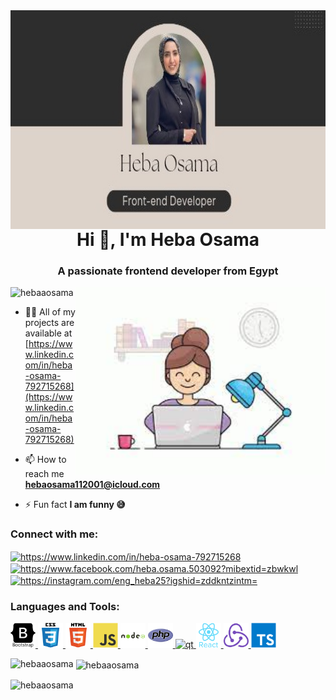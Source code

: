 <img alt="coding" align="right" width="100%" height="350" src="https://github.com/hebaaosama/hebaaosama/blob/main/logo.jpg">
<h1 align="center">Hi 👋, I'm Heba Osama</h1>
<h3 align="center">A passionate frontend developer from Egypt</h3>
<img alt="coding" align="right" width="400" src="https://github.com/hebaaosama/hebaaosama/blob/main/download.jpg">

<p align="left"> <img src="https://komarev.com/ghpvc/?username=hebaaosama&label=Profile%20views&color=0e75b6&style=flat" alt="hebaaosama" /> </p>

- 👨‍💻 All of my projects are available at [https://www.linkedin.com/in/heba-osama-792715268](https://www.linkedin.com/in/heba-osama-792715268)

- 📫 How to reach me **hebaosama112001@icloud.com**

- ⚡ Fun fact **I am funny 😅**

<h3 align="left">Connect with me:</h3>
<p align="left">
<a href="https://linkedin.com/in/https://www.linkedin.com/in/heba-osama-792715268" target="blank"><img align="center" src="https://raw.githubusercontent.com/rahuldkjain/github-profile-readme-generator/master/src/images/icons/Social/linked-in-alt.svg" alt="https://www.linkedin.com/in/heba-osama-792715268" height="30" width="40" /></a>
<a href="https://fb.com/https://www.facebook.com/heba.osama.503092?mibextid=zbwkwl" target="blank"><img align="center" src="https://raw.githubusercontent.com/rahuldkjain/github-profile-readme-generator/master/src/images/icons/Social/facebook.svg" alt="https://www.facebook.com/heba.osama.503092?mibextid=zbwkwl" height="30" width="40" /></a>
<a href="https://instagram.com/https://instagram.com/eng_heba25?igshid=zddkntzintm=" target="blank"><img align="center" src="https://raw.githubusercontent.com/rahuldkjain/github-profile-readme-generator/master/src/images/icons/Social/instagram.svg" alt="https://instagram.com/eng_heba25?igshid=zddkntzintm=" height="30" width="40" /></a>
</p>

<h3 align="left">Languages and Tools:</h3>
<p align="left"> <a href="https://getbootstrap.com" target="_blank" rel="noreferrer"> <img src="https://raw.githubusercontent.com/devicons/devicon/master/icons/bootstrap/bootstrap-plain-wordmark.svg" alt="bootstrap" width="40" height="40"/> </a> <a href="https://www.w3schools.com/css/" target="_blank" rel="noreferrer"> <img src="https://raw.githubusercontent.com/devicons/devicon/master/icons/css3/css3-original-wordmark.svg" alt="css3" width="40" height="40"/> </a> <a href="https://www.w3.org/html/" target="_blank" rel="noreferrer"> <img src="https://raw.githubusercontent.com/devicons/devicon/master/icons/html5/html5-original-wordmark.svg" alt="html5" width="40" height="40"/> </a> <a href="https://developer.mozilla.org/en-US/docs/Web/JavaScript" target="_blank" rel="noreferrer"> <img src="https://raw.githubusercontent.com/devicons/devicon/master/icons/javascript/javascript-original.svg" alt="javascript" width="40" height="40"/> </a> <a href="https://nodejs.org" target="_blank" rel="noreferrer"> <img src="https://raw.githubusercontent.com/devicons/devicon/master/icons/nodejs/nodejs-original-wordmark.svg" alt="nodejs" width="40" height="40"/> </a> <a href="https://www.php.net" target="_blank" rel="noreferrer"> <img src="https://raw.githubusercontent.com/devicons/devicon/master/icons/php/php-original.svg" alt="php" width="40" height="40"/> </a> <a href="https://www.qt.io/" target="_blank" rel="noreferrer"> <img src="https://upload.wikimedia.org/wikipedia/commons/0/0b/Qt_logo_2016.svg" alt="qt" width="40" height="40"/> </a> <a href="https://reactjs.org/" target="_blank" rel="noreferrer"> <img src="https://raw.githubusercontent.com/devicons/devicon/master/icons/react/react-original-wordmark.svg" alt="react" width="40" height="40"/> </a> <a href="https://redux.js.org" target="_blank" rel="noreferrer"> <img src="https://raw.githubusercontent.com/devicons/devicon/master/icons/redux/redux-original.svg" alt="redux" width="40" height="40"/> </a> <a href="https://www.typescriptlang.org/" target="_blank" rel="noreferrer"> <img src="https://raw.githubusercontent.com/devicons/devicon/master/icons/typescript/typescript-original.svg" alt="typescript" width="40" height="40"/> </a> </p>

<p><img align="left" src="https://github-readme-stats.vercel.app/api/top-langs?username=hebaaosama&show_icons=true&locale=en&layout=compact" alt="hebaaosama" /></p>

<p>&nbsp;<img align="center" src="https://github-readme-stats.vercel.app/api?username=hebaaosama&show_icons=true&locale=en" alt="hebaaosama" /></p>

<p><img align="center" src="https://github-readme-streak-stats.herokuapp.com/?user=hebaaosama&" alt="hebaaosama" /></p>

